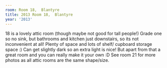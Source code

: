 ```yaml
---
room: Room 18,  Blantyre
title: 2013 Room 18,  Blantyre
year: '2013'
---
```


18 is a lovely attic room (though maybe not good for tall people!) Grade one so no sink, but bathrooms and kitchen just downstairs, so its not inconvenient at all! Plenty of space and lots of shelf/ cupboard storage space :) Can get slightly dark so an extra light is nice! But apart from that a great room and you can really make it your own :D See room 21 for more photos as all attic rooms are the same shape/size.